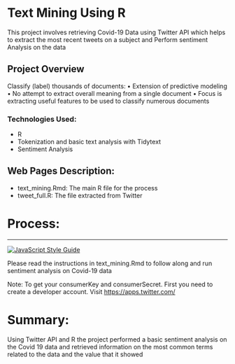 # Text Mining Using R

This project involves retrieving Covid-19 Data using Twitter API which helps to extract the most recent tweets on a subject and Perform sentiment Analysis on the data

## Project Overview

Classify (label) thousands of documents:
• Extension of predictive modeling
• No attempt to extract overall meaning from a single document
• Focus is extracting useful features to be used to classify numerous documents

### Technologies Used:

* R
* Tokenization and basic text analysis with Tidytext 
* Sentiment Analysis


## Web Pages Description:

* text_mining.Rmd: The main R file for the process
* tweet_full.R: The file extracted from Twitter 

# Process:

***

[![JavaScript Style Guide](https://img.shields.io/badge/code_style-standard-brightgreen.svg)](https://standardjs.com)

Please read the instructions in text_mining.Rmd to follow along and run sentiment analysis on Covid-19 data

Note: To get your consumerKey and consumerSecret. First you need to create a developer account. Visit https://apps.twitter.com/ 

# Summary:

Using Twitter API and R the project performed a basic sentiment analysis on the Covid 19 data and retrieved information on the most common terms related to the data and the value that it showed